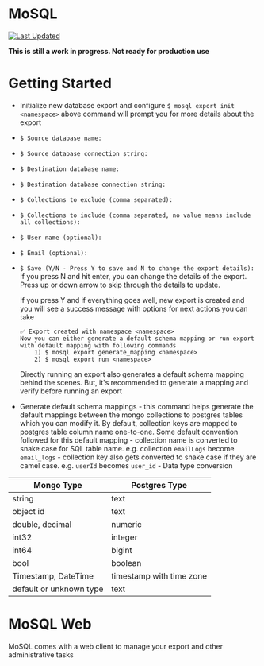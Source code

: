 # MoSQL

[![Last Updated](https://img.shields.io/github/last-commit/narup/mosql.svg)](https://github.com/narup/mosql/commits/rust-version)

**This is still a work in progress. Not ready for production use**
# Getting Started

 - Initialize new database export and configure
 ``` $ mosql export init <namespace> ```
above command will prompt you for more details about the export
- `$ Source database name: `
- `$ Source database connection string: `
- `$ Destination database name: `
- `$ Destination database connection string: `
- `$ Collections to exclude (comma separated): `
- `$ Collections to include (comma separated, no value means include all collections): `
- `$ User name (optional): `
- `$ Email (optional): `
- `$ Save (Y/N - Press Y to save and N to change the export details): `
	If you press N and hit enter, you can change the details of the export. Press up or down arrow to skip through the details to update.

	If you press Y and if everything goes well, new export is created and you will see a success message with options for next actions you can take
    ```
    ✅ Export created with namespace <namespace>
    Now you can either generate a default schema mapping or run export with default mapping with following commands
	    1) $ mosql export generate_mapping <namespace>
	    2) $ mosql export run <namespace>
   ```
	Directly running an export also generates a default schema mapping behind the scenes. But, it's recommended to generate a mapping and verify before running an export

 - Generate default schema mappings - this command helps generate the default mappings between the mongo collections to postgres tables which you can modify it. By default, collection keys are mapped to postgres table column name one-to-one. Some default convention followed for this default mapping
			 - collection name is converted to snake case for SQL table name. e.g. collection `emailLogs` become `email_logs`
			 - collection key also gets converted to snake case if they are camel case. e.g. `userId` becomes `user_id`
			 - Data type conversion

| Mongo Type | Postgres Type |
|--|--|
| string | text |
| object id | text |
| double, decimal | numeric |
| int32 | integer |
| int64 | bigint |
| bool | boolean |
| Timestamp, DateTime | timestamp with time zone |
| default or unknown type | text |


# MoSQL Web
MoSQL comes with a web client to manage your export and other administrative tasks
